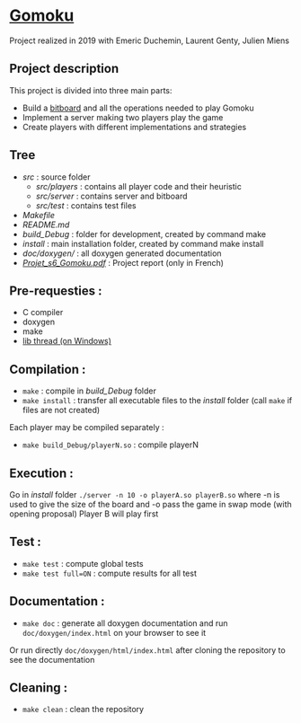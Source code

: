 # [Gomoku](https://fr.wikipedia.org/wiki/Gomoku)
Project realized in 2019 with Emeric Duchemin, Laurent Genty, Julien Miens

## Project description
This project is divided into three main parts:
- Build a [bitboard](https://en.wikipedia.org/wiki/Bitboard) and all the operations needed to play Gomoku
- Implement a server making two players play the game
- Create players with different implementations and strategies

## Tree
- *src* : source folder
  -  *src/players* : contains all player code and their heuristic
  - *src/server* : contains server and bitboard
  - *src/test* : contains test files
- *Makefile*
- *README.md*
- *build_Debug* : folder for development, created by command make
- *install* : main installation folder, created by command make install
- *doc/doxygen/* : all doxygen generated documentation
- [*Projet_s6_Gomoku.pdf*](Projet_s6_Gomoku.pdf) : Project report (only in French)

## Pre-requesties :
- C compiler
- doxygen
- make
- [lib thread (on Windows)](https://sourceforge.net/projects/mingw-w64/files/Toolchains%20targetting%20Win64/Personal%20Builds/rubenvb/gcc-4.7-experimental-stdthread/)

## Compilation :

- ```make``` : compile in *build_Debug* folder
- ```make install``` :  transfer all executable files to the *install* folder (call ```make``` if files are not created)

Each player may be compiled separately :
- ```make build_Debug/playerN.so``` : compile playerN

## Execution :

Go in *install* folder
```./server -n 10 -o playerA.so playerB.so```
where -n is used to give the size of the board
and -o pass the game in swap mode (with opening proposal)
Player B will play first

## Test :

- ```make test``` : compute global tests
- ```make test full=ON``` : compute results for all test

## Documentation :

- ```make doc``` : generate all doxygen documentation and run `doc/doxygen/index.html` on your browser to see it

Or run directly `doc/doxygen/html/index.html` after cloning the repository to see the documentation

## Cleaning :

- ```make clean``` : clean the repository
